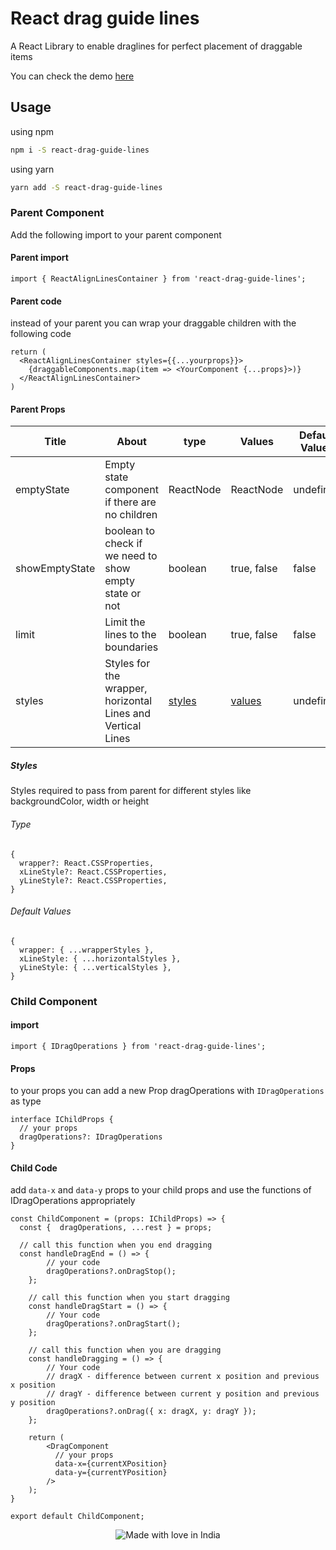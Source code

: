 # React drag guide lines

A React Library to enable draglines for perfect placement of draggable items

You can check the demo [here](https://karrthikreddychinasani.github.io/react-drag-guide-lines/)

## Usage

using npm

```bash
npm i -S react-drag-guide-lines
```

using yarn

```bash
yarn add -S react-drag-guide-lines
```

### Parent Component

Add the following import to your parent component

#### Parent import

```tsx
import { ReactAlignLinesContainer } from 'react-drag-guide-lines';
```

#### Parent code

instead of your parent you can wrap your draggable children with the following code

```tsx
return (
  <ReactAlignLinesContainer styles={{...yourprops}}>
    {draggableComponents.map(item => <YourComponent {...props}>)}
  </ReactAlignLinesContainer>
)
```

#### Parent Props

| Title            | About                     | type                                |    Values              | Default Values |
| --------------- | ------------------------- | ----------------------------------- | ---------------------- | ---------- |
| emptyState      | Empty state component if there are no children | ReactNode       | ReactNode| undefined |
| showEmptyState  | boolean to check if we need to show empty state or not | boolean      | true, false | false |
| limit           | Limit the lines to the boundaries | boolean                        | true, false | false |
| styles          | Styles for the wrapper, horizontal Lines and Vertical Lines  | [styles](#styles) | [values](#default-values)  | undefined |

##### Styles

Styles required to pass from parent for different styles like backgroundColor, width or height

###### Type

```tsx
{
  wrapper?: React.CSSProperties,
  xLineStyle?: React.CSSProperties,
  yLineStyle?: React.CSSProperties,
}
```

###### Default Values

```tsx
{
  wrapper: { ...wrapperStyles },
  xLineStyle: { ...horizontalStyles },
  yLineStyle: { ...verticalStyles },
}
```

### Child Component

#### import

```tsx
import { IDragOperations } from 'react-drag-guide-lines';
```

#### Props

to your props you can add a new Prop dragOperations with `IDragOperations` as type

```tsx
interface IChildProps {
  // your props
  dragOperations?: IDragOperations
}
```

#### Child Code

add `data-x` and `data-y` props to your child props and use the functions of IDragOperations appropriately

```tsx
const ChildComponent = (props: IChildProps) => {
  const {  dragOperations, ...rest } = props;

  // call this function when you end dragging
  const handleDragEnd = () => {
        // your code
        dragOperations?.onDragStop();
    };

    // call this function when you start dragging
    const handleDragStart = () => {
        // Your code
        dragOperations?.onDragStart();
    };

    // call this function when you are dragging
    const handleDragging = () => {
        // Your code
        // dragX - difference between current x position and previous x position
        // dragY - difference between current y position and previous y position
        dragOperations?.onDrag({ x: dragX, y: dragY });
    };

    return (
        <DragComponent
          // your props
          data-x={currentXPosition}
          data-y={currentYPosition}
        />
    );
}

export default ChildComponent;
```

<center>

![Made with love in India](https://madewithlove.now.sh/in?template=flat-square)

</center>
